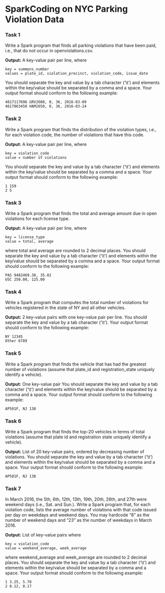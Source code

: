 # SparkCoding on NYC Parking Violation Data

### Task 1
Write a Spark program that finds all parking violations that have been paid, i.e., that do not occur in openviolations.csv.

**Output:** A key-value pair per line, where

    key = summons_number
    values = plate_id, violation_precinct, violation_code, issue_date
    
You should separate the key and value by a tab character (‘\t’) and elements within the key/value should
be separated by a comma and a space. Your output format should conform to the following example:

    4617117696 GRV2608, 0, 36, 2016-03-09
    4617863450 HAM2650, 0, 36, 2016-03-24


### Task 2
Write a Spark program that finds the distribution of the violation types, i.e., for each violation code, the
number of violations that have this code.

**Output:** A key-value pair per line, where

    key = violation_code
    value = number of violations
    
You should separate the key and value by a tab character (‘\t’) and elements within the key/value should
be separated by a comma and a space. Your output format should conform to the following example:

    1 159
    2 5


### Task 3
Write a Spark program that finds the total and average amount due in open violations for each license
type.

**Output:** A key-value pair per line, where

    key = license_type
    value = total, average
where total and average are rounded to 2 decimal places.
You should separate the key and value by a tab character (‘\t’) and elements within the key/value should
be separated by a comma and a space. Your output format should conform to the following example:

    PAS 9482469.38, 35.82
    USC 250.00, 125.00

### Task 4
Write a Spark program that computes the total number of violations for vehicles registered in the state of
NY and all other vehicles.

**Output:** 2 key-value pairs with one key-value pair per line.
You should separate the key and value by a tab character (‘\t’). Your output format should conform to the
following example:

    NY 12345
    Other 6789

### Task 5
Write a Spark program that finds the vehicle that has had the greatest number of violations (assume that
plate_id and registration_state uniquely identify a vehicle).

**Output:** One key-value pair
You should separate the key and value by a tab character (‘\t’) and elements within the key/value should
be separated by a comma and a space. Your output format should conform to the following example:

    AP501F, NJ 138

### Task 6
Write a Spark program that finds the top-20 vehicles in terms of total violations (assume that plate id and
registration state uniquely identify a vehicle).

**Output:** List of 20 key-value pairs, ordered by decreasing number of violations.
You should separate the key and value by a tab character (‘\t’) and elements within the key/value should
be separated by a comma and a space. Your output format should conform to the following example:

    AP501F, NJ 138

### Task 7
In March 2016, the 5th, 6th, 12th, 13th, 19th, 20th, 26th, and 27th were weekend days (i.e., Sat. and
Sun.).
Write a Spark program that, for each violation code, lists the average number of violations with that code
issued per day on weekdays and weekend days. You may hardcode “8” as the number of weekend days
and “23” as the number of weekdays in March 2016.

**Output:** List of key-value pairs where

    key = violation_code
    value = weekend_average, week_average
    
where weekend_average and week_average are rounded to 2 decimal places.
You should separate the key and value by a tab character (‘\t’) and elements within the key/value should
be separated by a comma and a space. Your output format should conform to the following example:

    1 3.25, 5.78
    2 0.12, 0.17
